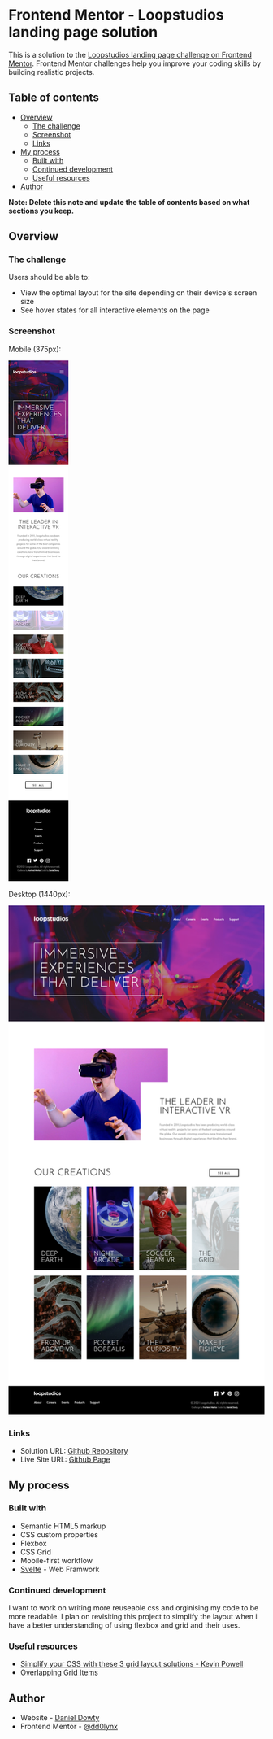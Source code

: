 # Frontend Mentor - Loopstudios landing page solution

This is a solution to the [Loopstudios landing page challenge on Frontend Mentor](https://www.frontendmentor.io/challenges/loopstudios-landing-page-N88J5Onjw). Frontend Mentor challenges help you improve your coding skills by building realistic projects. 

## Table of contents

- [Overview](#overview)
  - [The challenge](#the-challenge)
  - [Screenshot](#screenshot)
  - [Links](#links)
- [My process](#my-process)
  - [Built with](#built-with)
  - [Continued development](#continued-development)
  - [Useful resources](#useful-resources)
- [Author](#author)

**Note: Delete this note and update the table of contents based on what sections you keep.**

## Overview

### The challenge

Users should be able to:

- View the optimal layout for the site depending on their device's screen size
- See hover states for all interactive elements on the page

### Screenshot

Mobile (375px):

![Mobile](./Loopstudio%20Mobile%20375px.png)

Desktop (1440px):

![Desktop](./Loopstudio%20Desktop%201440px.png)

### Links

- Solution URL: [Github Repository](https://github.com/dd0lynx/loopstudios-landing-page-frontend-mentor)
- Live Site URL: [Github Page](https://dd0lynx.github.io/loopstudios-landing-page-frontend-mentor/)

## My process

### Built with

- Semantic HTML5 markup
- CSS custom properties
- Flexbox
- CSS Grid
- Mobile-first workflow
- [Svelte](https://svelte.dev) - Web Framwork

### Continued development

I want to work on writing more reuseable css and orginising my code to be more readable. I plan on revisiting this project to simplify the layout when i have a better understanding of using flexbox and grid and their uses.

### Useful resources
- [Simplify your CSS with these 3 grid layout solutions - Kevin Powell](https://www.youtube.com/watch?v=JHregeIsjPQ)
- [Overlapping Grid Items](https://mastery.games/post/overlapping-grid-items/)

## Author

- Website - [Daniel Dowty](https://dd0lynx.github.io)
- Frontend Mentor - [@dd0lynx](https://www.frontendmentor.io/profile/dd0lynx)

